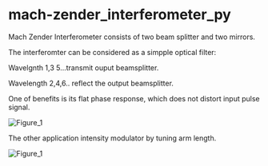 # mach-zender_interferometer_py

Mach Zender Interferometer consists of two beam splitter and two mirrors.

The interferomter can be considered as a simpple optical filter:

Wavelgnth 1,3 5...transmit ouput beamsplitter.

Wavelength 2,4,6.. reflect the output beamsplitter.

One of benefits is its flat phase response, which does not distort input pulse signal.

![Figure_1](https://user-images.githubusercontent.com/30459885/189006751-49e320be-01f9-47a8-a14a-0e2835a4f676.png)

The other application intensity modulator by tuning arm length.

![Figure_1](https://user-images.githubusercontent.com/30459885/192955783-c60ed208-33bc-4d89-ac04-d600198ea474.png)



